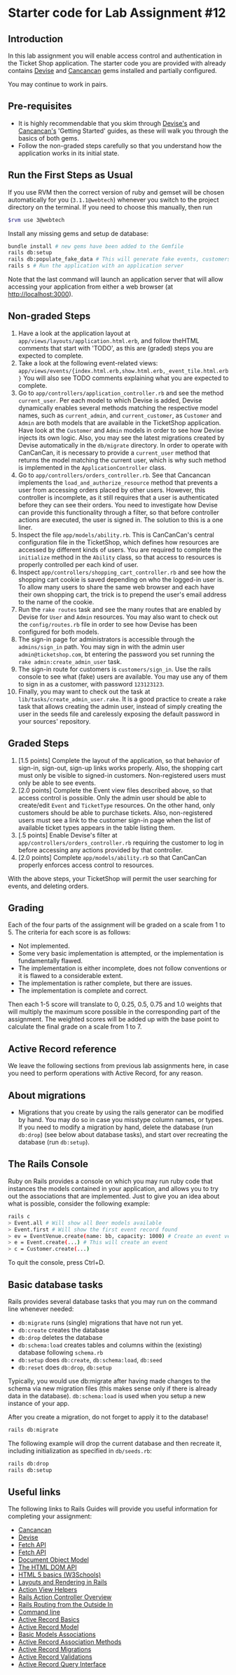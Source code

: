 # Starter code for Lab Assignment #12

## Introduction

In this lab assignment you will enable access control and authentication in the Ticket Shop application. The starter code you are provided with already contains [Devise](https://github.com/heartcombo/devise) and [Cancancan](https://github.com/CanCanCommunity/cancancan) gems installed and partially configured.

You may continue to work in pairs.

## Pre-requisites

* It is highly recommendable that you skim through [Devise's](https://github.com/heartcombo/devise)
and [Cancancan's](https://github.com/CanCanCommunity/cancancan) 'Getting Started'
guides, as these will walk you through the basics of both gems.
* Follow the non-graded steps carefully so that you understand how the application works in its
initial state.

## Run the First Steps as Usual

If you use RVM then the correct version of ruby and gemset will be chosen automatically for you (`3.1.1@webtech`)
whenever you switch to the project directory on the terminal. If you need to choose this manually, then run

```sh
$rvm use 3@webtech
```

Install any missing gems and setup de database:

```sh
bundle install # new gems have been added to the Gemfile
rails db:setup
rails db:populate_fake_data # This will generate fake events, customers, etc.
rails s # Run the application with an application server
```

Note that the last command will launch an application server that will allow accessing your application from either a web browser (at [http://localhost:3000](http://localhost:3000)).

## Non-graded Steps

1. Have a look at the application layout at `app/views/layouts/application.html.erb`, and follow theHTML comments that start with 'TODO', as this are (graded) steps you are expected to complete.
2. Take a look at the following event-related views: `app/views/events/{index.html.erb,show.html.erb,_event_tile.html.erb}` You will also see TODO comments explaining what you are expected to complete.
3. Go to `app/controllers/application_controller.rb` and see the method `current_user`. Per each model to which Devise is added, Devise dynamically enables several methods matching the respective model names, such as `current_admin`, and `current_customer`, as `Customer` and `Admin` are both models that are available in the TicketShop application. Have look at the `Customer` and `Admin` models in order to see how Devise injects its own logic. Also, you may see the latest migrations created by Devise automatically in the `db/migrate` directory. In order to operate with CanCanCan, it is necessary to provide a `current_user` method that returns the model matching the current user, which is why such method is implemented in the `ApplicationController` class.
4. Go to `app/controllers/orders_controller.rb`. See that Cancancan implements the `load_and_authorize_resource` method that prevents a user from accessing orders placed by other users. However, this controller is incomplete, as it still requires that a user is authenticated before they can see their orders. You need to investigate how Devise can provide this functionality through a filter, so that before controller actions are executed, the user is signed in. The solution to this is a one liner.
5. Inspect the file `app/models/ability.rb`. This is CanCanCan's central configuration file in the TicketShop, which defines how resources are accessed by different kinds of users. You are required to complete the `initialize` method in the `Ability` class, so that access to resources is properly controlled per each kind of user.
6. Inspect `app/controllers/shopping_cart_controller.rb` and see how the shopping cart cookie is saved depending on who the logged-in user is. To allow many users to share the same web browser and each have their own shopping cart, the trick is to prepend the user's email address to the name of the cookie.  
7. Run the `rake routes` task and see the many routes that are enabled by Devise for `User` and `Admin` resources. You may also want to check out the `config/routes.rb` file in order to see how Devise has been configured for both models.
8. The sign-in page for administrators is accessible through the `admins/sign_in` path. You may sign in with the admin user `admin@ticketshop.com`, bt entering the password you set running the `rake admin:create_admin_user` task.
9. The sign-in route for customers is `customers/sign_in`. Use the rails console to see what (fake) users are available. You may use any of them to sign in as a customer, with password `123123123`.
9. Finally, you may want to check out the task at `lib/tasks/create_admin_user.rake`. It is a good practice to create a rake task that allows creating the admin user, instead of simply creating the user in the seeds file and carelessly exposing the default password in your sources' repository.

## Graded Steps

1. [1.5 points] Complete the layout of the application, so that behavior of sign-in, sign-out, sign-up links works properly. Also, the shopping cart must only be visible to signed-in customers. Non-registered users must only be able to see events.
2. [2.0 points] Complete the Event view files described above, so that access control is possible. Only the admin user should be able to create/edit `Event` and `TicketType` resources. On the other hand, only customers should be able to purchase tickets. Also, non-registered users must see a link to the customer sign-in page when the list of available ticket types appears in the table listing them.
3. [.5 points] Enable Devise's filter at `app/controllers/orders_controller.rb` requiring the customer to log in before accessing any actions provided by that controller.
4. [2.0 points] Complete `app/models/ability.rb` so that CanCanCan properly enforces access control to resources.

With the above steps, your TicketShop will permit the user searching for events, and deleting orders. 

## Grading

Each of the four parts of the assignment will be graded on a scale from 1 to 5. The criteria for each score is as follows:

* Not implemented.
* Some very basic implementation is attempted, or the implementation is fundamentally flawed.
* The implementation is either incomplete, does not follow conventions or it is flawed to a considerable extent.
* The implementation is rather complete, but there are issues.
* The implementation is complete and correct.

Then each 1-5 score will translate to 0, 0.25, 0.5, 0.75 and 1.0 weights that will multiply the maximum score possible in the corresponding part of the assignment. The weighted scores will be added up with the base point to calculate the final grade on a scale from 1 to 7.

## Active Record reference

We leave the following sections from previous lab assignments here, in case you need to perform operations with Active Record, for any reason.

## About migrations

* Migrations that you create by using the rails generator can be modified by hand. You may do so in case you misstype column names, or types. If you need to modify a migration by hand, delete the database (run `db:drop`) (see below about database tasks), and start over recreating the database (run `db:setup`).

## The Rails Console

Ruby on Rails provides a console on which you may run ruby code that instances the models contained in your application, and allows you to try out the associations that are implemented. Just to give you an idea about what is possible, consider the following example:

```sh
rails c
> Event.all # Will show all Beer models available
> Event.first # Will show the first event record found
> ev = EventVenue.create(name: bb, capacity: 1000) # Create an event venue
> e = Event.create(...) # This will create an event
> c = Customer.create(...)
```

To quit the console, press Ctrl+D.

## Basic database tasks

Rails provides several database tasks that you may run on the command line whenever needed:

* `db:migrate` runs (single) migrations that have not run yet.
* `db:create` creates the database
* `db:drop` deletes the database
* `db:schema:load` creates tables and columns within the (existing) database following `schema.rb`
* `db:setup` does `db:create`, `db:schema:load`,  `db:seed`
* `db:reset` does `db:drop`, `db:setup`

Typically, you would use db:migrate after having made changes to the schema via new migration files (this makes sense only if there is already data in the database). `db:schema:load` is used when you setup a new instance of your app.

After you create a migration, do not forget to apply it to the database!

```sh
rails db:migrate
```

The following example will drop the current database and then recreate it, including initialization as specified in `db/seeds.rb`:

```sh
rails db:drop
rails db:setup
```

## Useful links

The following links to Rails Guides will provide you useful information for completing your assignment:

* [Cancancan](https://github.com/CanCanCommunity/cancancan)
* [Devise](https://github.com/heartcombo/devise)
* [Fetch API](https://developer.mozilla.org/en-US/docs/Web/API/Fetch_API)
* [Fetch API](https://developer.mozilla.org/en-US/docs/Web/API/Fetch_API)
* [Document Object Model](https://developer.mozilla.org/en-US/docs/Web/API/Document_Object_Model)
* [The HTML DOM API](https://developer.mozilla.org/en-US/docs/Web/API/HTML_DOM_API)
* [HTML 5 basics (W3Schools)](https://www.w3schools.com/html/html_basic.asp)
* [Layouts and Rendering in Rails](https://edgeguides.rubyonrails.org/layouts_and_rendering.html)
* [Action View Helpers](https://edgeguides.rubyonrails.org/form_helpers.html) 
* [Rails Action Controller Overview](https://edgeguides.rubyonrails.org/action_controller_overview.html) 
* [Rails Routing from the Outside In](https://edgeguides.rubyonrails.org/routing.html)
* [Command line](http://edgeguides.rubyonrails.org/command_line.html)
* [Active Record Basics](http://edgeguides.rubyonrails.org/active_record_basics.html)
* [Active Record Model](http://api.rubyonrails.org/classes/ActiveModel/Model.html)
* [Basic Models Associations](http://edgeguides.rubyonrails.org/association_basics.html)
* [Active Record Association Methods](http://api.rubyonrails.org/classes/ActiveRecord/Associations/ClassMethods.html)
* [Active Record Migrations](http://edgeguides.rubyonrails.org/active_record_migrations.html)
* [Active Record Validations](https://edgeguides.rubyonrails.org/active_record_validations.html)
* [Active Record Query Interface](https://edgeguides.rubyonrails.org/active_record_callbacks.html)
